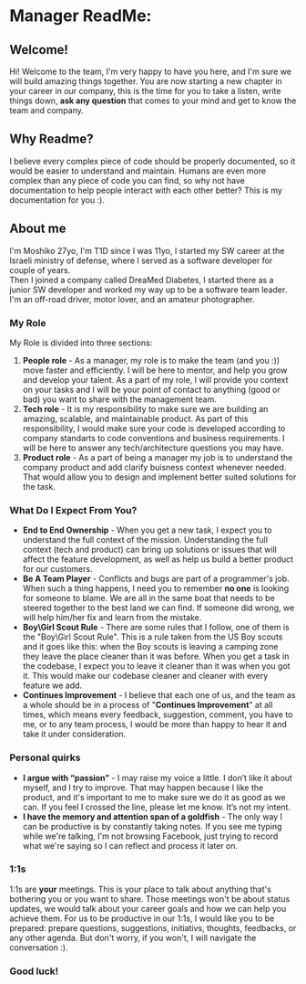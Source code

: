 # Manager ReadMe:
## Welcome!
Hi! Welcome to the team, I'm very happy to have you here, and I'm sure we will build amazing things together.
You are now starting a new chapter in your career in our company,
this is the time for you to take a listen, write things down, **ask any question** that comes to your mind and get to know the team and company.

## Why Readme?
I believe every complex piece of code should be properly documented, so it would be easier to understand and maintain. Humans are even more complex than any piece of code you can find, so why not have documentation to help people interact with each other better?
This is my documentation for you :).

## About me
I'm Moshiko 27yo, I'm T1D since I was 11yo,
I started my SW career at the Israeli ministry of defense, where I served as a software developer for couple of years.  
Then I joined a company called DreaMed Diabetes, I started there as a junior SW developer and worked my way up to be a software team leader.
I'm an off-road driver, motor lover, and an amateur photographer.

### My Role
My Role is divided into three sections:

1.	**People role** - As a manager, my role is to make the team (and you :)) move faster and efficiently.
I will be here to mentor, and help you grow and develop your talent.
As a part of my role, I will provide you context on your tasks and I will be your point of contact to anything (good or bad) you want to share with the management team.
2.	**Tech role** - It is my responsibility to make sure we are building an amazing, scalable, and maintainable product. As part of this responsibility, I would make sure your code is developed according to company standarts to code conventions and business requirements. I will be here to answer any tech/architecture questions you may have.
3.	**Product role** - As a part of being a manager my job is to understand the company product and add clarify buisness context whenever needed. That would allow you to design and implement better suited solutions for the task.


### What Do I Expect From You?
- **End to End Ownership** - When you get a new task, I expect you to understand the full context of the mission.
Understanding the full context (tech and product) can bring up solutions or issues that will affect the feature development, as well as help us build a better product for our customers.
- **Be A Team Player** - Conflicts and bugs are part of a programmer's job. When such a thing happens, I need you to remember **no one** is looking for someone to blame. We are all in the same boat that needs to be steered together to the best land we can find. If someone did wrong, we will help him/her fix and learn from the mistake.
- **Boy\Girl Scout Rule** - There are some rules that I follow, one of them is the "Boy\Girl Scout Rule". This is a rule taken from the US Boy scouts and it goes like this: when the Boy scouts is leaving a camping zone they leave the place cleaner than it was before. When you get a task in the codebase, I expect you to leave it cleaner than it was when you got it. This would make our codebase cleaner and cleaner with every feature we add.
- **Continues Improvement** - I believe that each one of us, and the team as a whole should be in a process of "**Continues Improvement**" at all times, which means every feedback, suggestion, comment, you have to me, or to any team process, I would be more than happy to hear it and take it under consideration.

### Personal quirks
 - **I argue with “passion”** - I may raise my voice a little. I don’t like it about myself, and I try to improve. That may happen because I like the product, and it's important to me to make sure we do it as good as we can. If you feel I crossed the line, please let me know. It’s not my intent.
 - **I have the memory and attention span of a goldfish** - The only way I can be productive is by constantly taking notes. If you see me typing while we're talking, I'm not browsing Facebook, just trying to record what we're saying so I can reflect and process it later on.

### 1:1s
1:1s are **your** meetings. This is your place to talk about anything that's bothering you or you want to share.
Those meetings won't be about status updates, we would talk about your career goals and how we can help you achieve them.
For us to be productive in our 1:1s, I would like you to be prepared: prepare questions, suggestions, initiativs, thoughts, feedbacks, or any other agenda.
But don't worry, if you won't, I will navigate the conversation :).

### **Good luck!**
